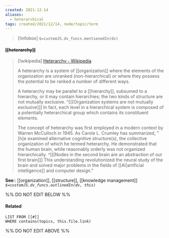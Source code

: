 ```yaml
---
created: 2021-12-14 
aliases:
  - heterarchical
tags: created/2021/12/14, node/topic/term
---
```

> [!infobox]
`$=customJS.dv_funcs.mentionedIn(dv)`

#### <s class="topic-title">[[heterarchy]]</s>

> [!wikipedia] [Heterarchy - Wikipedia](https://en.wikipedia.org/wiki/Heterarchy)
> 
> A heterarchy is a system of [[organization]] where the elements of the organization are unranked (non-hierarchical) or where they possess the potential to be ranked a number of different ways. 
> 
> A heterarchy may be parallel to a [[hierarchy]], subsumed to a hierarchy, or it may contain hierarchies; the two kinds of structure are not mutually exclusive. 
> ^[[[Organization systems are not mutually exclusive]]]
> In fact, each level in a hierarchical system is composed of a potentially heterarchical group which contains its constituent elements.
> 
> The concept of heterarchy was first employed in a modern context by Warren McCulloch in 1945. As Carole L. Crumley has summarized, "[h]e examined alternative cognitive structure(s), the collective organization of which he termed heterarchy. He demonstrated that the human brain, while reasonably orderly was not organized hierarchically. 
> ^[[[Nodes in the second brain are an abstraction of our first brain]]]
> This understanding revolutionized the neural study of the brain and solved major problems in the fields of [[AI|artificial intelligence]] and computer design."


**See**:: [[organization]], [[structure]], [[knowledge management]]
*`$=customJS.dv_funcs.outlinedIn(dv, this)`*

%% DO NOT EDIT BELOW %%
#### Related 
```dataview
LIST FROM [[#]]
WHERE contains(topics, this.file.link)
```
%% DO NOT EDIT ABOVE %%

